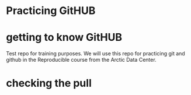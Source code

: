 
# Practicing GitHUB


# getting to know GitHUB

Test repo for training purposes.
We will use this repo for practicing git and github in the Reproducible course from the Arctic Data Center.


# checking the pull

